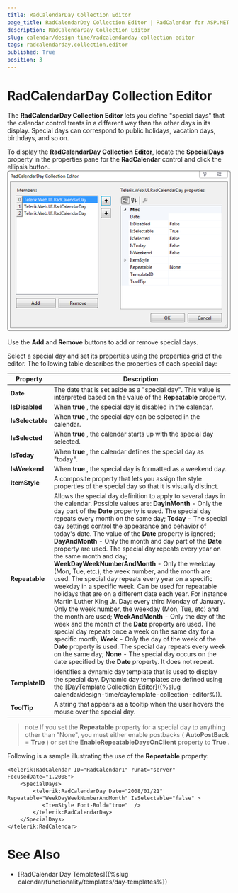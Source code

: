 ```yaml
---
title: RadCalendarDay Collection Editor
page_title: RadCalendarDay Collection Editor | RadCalendar for ASP.NET AJAX Documentation
description: RadCalendarDay Collection Editor
slug: calendar/design-time/radcalendarday-collection-editor
tags: radcalendarday,collection,editor
published: True
position: 3
---
```


# RadCalendarDay Collection Editor



The **RadCalendarDay Collection Editor** lets you define "special days" that the calendar control treats in a different way than the other days in its display. Special days can correspond to public holidays, vacation days, birthdays, and so on.

To display the **RadCalendarDay Collection Editor**, locate the **SpecialDays** property in the properties pane for the **RadCalendar** control and click the ellipsis button.
![RadCalendarDay Collection editor](images/calendar_day_collection_editor.png)

Use the **Add** and **Remove** buttons to add or remove special days.

Select a special day and set its properties using the properties grid of the editor. The following table describes the properties of each special day:


| Property | Description |
| ------ | ------ |
| **Date** |The date that is set aside as a "special day". This value is interpreted based on the value of the **Repeatable** property.|
| **IsDisabled** |When **true** , the special day is disabled in the calendar.|
| **IsSelectable** |When **true** , the special day can be selected in the calendar.|
| **IsSelected** |When **true** , the calendar starts up with the special day selected.|
| **IsToday** |When **true** , the calendar defines the special day as "today".|
| **IsWeekend** |When **true** , the special day is formatted as a weekend day.|
| **ItemStyle** |A composite property that lets you assign the style properties of the special day so that it is visually distinct.|
| **Repeatable** |Allows the special day definition to apply to several days in the calendar. Possible values are: **DayInMonth** - Only the day part of the **Date** property is used. The special day repeats every month on the same day; **Today** - The special day settings control the appearance and behavior of today's date. The value of the **Date** property is ignored; **DayAndMonth** - Only the month and day part of the **Date** property are used. The special day repeats every year on the same month and day; **WeekDayWeekNumberAndMonth** - Only the weekday (Mon, Tue, etc.), the week number, and the month are used. The special day repeats every year on a specific weekday in a specific week. Can be used for repeatable holidays that are on a different date each year. For instance Martin Luther King Jr. Day: every third Monday of January. Only the week number, the weekday (Mon, Tue, etc) and the month are used; **WeekAndMonth** - Only the day of the week and the month of the **Date** property are used. The special day repeats once a week on the same day for a specific month; **Week** - Only the day of the week of the **Date** property is used. The special day repeats every week on the same day; **None** - The special day occurs on the date specified by the **Date** property. It does not repeat.|
| **TemplateID** |Identifies a dynamic day template that is used to display the special day. Dynamic day templates are defined using the [DayTemplate Collection Editor]({%slug calendar/design-time/daytemplate-collection-editor%}).|
| **ToolTip** |A string that appears as a tooltip when the user hovers the mouse over the special day.|

>note 
If you set the **Repeatable** property for a special day to anything other than "None", you must either enable postbacks ( **AutoPostBack** = **True** ) or set the **EnableRepeatableDaysOnClient** property to **True** .
>


Following is a sample illustrating the use of the **Repeatable** property:

````ASPNET
<telerik:RadCalendar ID="RadCalendar1" runat="server" FocusedDate="1.2008">
    <SpecialDays>
        <telerik:RadCalendarDay Date="2008/01/21" Repeatable="WeekDayWeekNumberAndMonth" IsSelectable="false" >
           <ItemStyle Font-Bold="true"  />
        </telerik:RadCalendarDay>
    </SpecialDays>
</telerik:RadCalendar>
````



# See Also

 * [RadCalendar Day Templates]({%slug calendar/functionality/templates/day-templates%})
